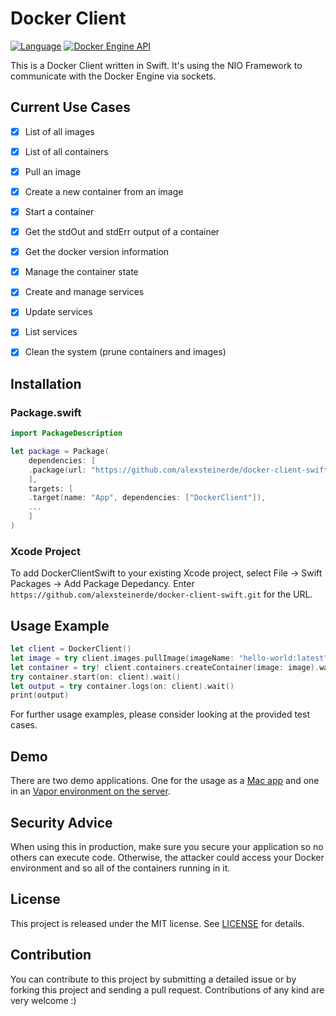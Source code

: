 # Docker Client
[![Language](https://img.shields.io/badge/Swift-5.4-brightgreen.svg)](http://swift.org)
[![Docker Engine API](https://img.shields.io/badge/Docker%20Engine%20API-%20%201.4.1-blue)](https://docs.docker.com/engine/api/v1.41/)

This is a Docker Client written in Swift. It's using the NIO Framework to communicate with the Docker Engine via sockets.

## Current Use Cases
- [x] List of all images
- [x] List of all containers
- [x] Pull an image
- [x] Create a new container from an image
- [x] Start a container
- [x] Get the stdOut and stdErr output of a container
- [x] Get the docker version information
- [x] Manage the container state
- [x] Create and manage services
- [x] Update services
- [x] List services
- [x] Clean the system (prune containers and images)


## Installation
### Package.swift 
```Swift
import PackageDescription

let package = Package(
    dependencies: [
    .package(url: "https://github.com/alexsteinerde/docker-client-swift.git", from: "0.1.0"),
    ],
    targets: [
    .target(name: "App", dependencies: ["DockerClient"]),
    ...
    ]
)
```

### Xcode Project
To add DockerClientSwift to your existing Xcode project, select File -> Swift Packages -> Add Package Depedancy. 
Enter `https://github.com/alexsteinerde/docker-client-swift.git` for the URL.

## Usage Example
```swift
let client = DockerClient()
let image = try client.images.pullImage(imageName: "hello-world:latest").wait()
let container = try! client.containers.createContainer(image: image).wait()
try container.start(on: client).wait()
let output = try container.logs(on: client).wait()
print(output)
```

For further usage examples, please consider looking at the provided test cases.

## Demo
There are two demo applications. One for the usage as a [Mac app](https://github.com/alexsteinerde/docker-client-swift-mac-app) and one in an [Vapor environment on the server](https://github.com/alexsteinerde/docker-client-vapor-demo).

## Security Advice
When using this in production, make sure you secure your application so no others can execute code. Otherwise, the attacker could access your Docker environment and so all of the containers running in it.

## License
This project is released under the MIT license. See [LICENSE](LICENSE) for details.

## Contribution
You can contribute to this project by submitting a detailed issue or by forking this project and sending a pull request. Contributions of any kind are very welcome :)
